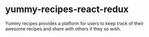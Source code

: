 # yummy-recipes-react-redux
Yummy recipes provides a platform for users to keep track of their awesome recipes and share with others if they so wish.
